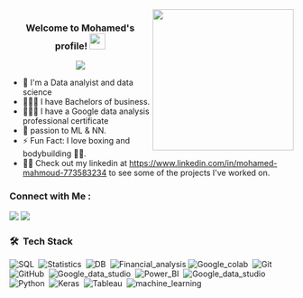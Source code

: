 
<img width="250" align="right" src="https://c.tenor.com/_DOBjnGspYAAAAAM/code-coding.gif">

<h3 align="center">
  Welcome to Mohamed's profile!
  <img src="https://media.giphy.com/media/hvRJCLFzcasrR4ia7z/giphy.gif" width="28">
</h3>

<!-- Typing SVG by DenverCoder1 - https://github.com/DenverCoder1/readme-typing-svg -->
<p align="center">
  <a href="https://github.com/DenverCoder1/readme-typing-svg"><img src="https://readme-typing-svg.herokuapp.com/?lines=Data%20scientist;To%20data%20and%20beyond&font=Fira%20Code&center=true&width=440&height=45&color=f75c7e&vCenter=true&size=22"></a>
</p> 

- 🏢 I'm a Data analyist and data science 
- 🧑🏾‍🎓 I have Bachelors of business.
- 🧑🏾‍🎓 I have a Google data analysis professional certificate 
- 💬 passion to  ML & NN.
- ⚡  Fun Fact: I love boxing and bodybuilding 💪🏽.
- 👨‍💻 Check out my linkedin at https://www.linkedin.com/in/mohamed-mahmoud-773583234 to see some of the projects I've worked on.


### Connect with Me :

<a href="https://www.linkedin.com/in/mohamed-mahmoud-773583234" target="_blank"><img src="https://img.shields.io/badge/-Mohamed%20mahmoud-0077B5?style=for-the-badge&logo=Linkedin&logoColor=white"/></a>
<a href="00201113967945" target="_blank"><img src="https://img.shields.io/badge/-mohamed%20mahmoud-0077B5?style=for-the-badge&logo=whatsapp&logoColor=white"/></a>
### 🛠 &nbsp;Tech Stack
![SQL](https://img.shields.io/badge/-sql-05122A?style=flat&logo=javascript)&nbsp;
![Statistics](https://img.shields.io/badge/-Statistics-05122A?style=flat&logo=HTML5)&nbsp;
![DB](https://img.shields.io/badge/-DB-05122A?style=flat&logo=CSS3&logoColor=1572B6)&nbsp;
![Financial_analysis](https://img.shields.io/badge/-Financial_analysis-05122A?style=flat&logo=react)
![Google_colab](https://img.shields.io/badge/-Google_colab-05122A?style=flat&logo=node.js&logoColor=339933)&nbsp;
![Git](https://img.shields.io/badge/-Git-05122A?style=flat&logo=git)&nbsp;
![GitHub](https://img.shields.io/badge/-GitHub-05122A?style=flat&logo=github)&nbsp;
![Google_data_studio](https://img.shields.io/badge/-Google_data_studio-05122A?style=flat&logo=visual-studio-code&logoColor=007ACC)&nbsp;
![Power_BI](https://img.shields.io/badge/-Power_BI-05122A?style=flat&logo=sass)&nbsp;
![Google_data_studio](https://img.shields.io/badge/-Google_data_studio-05122A?style=flat&logo=MongoDB)&nbsp;
![Python](https://img.shields.io/badge/-Python%20-05122A?style=flat&logo=python)&nbsp;
![Keras](https://img.shields.io/badge/Keras-F90000?style=for-the-badge&logo=keras&logoColor=white)&nbsp;
![Tableau](https://img.shields.io/badge/Tableau-E97627?style=for-the-badge&logo=Tableau&logoColor=white)&nbsp;
           ![machine_learning](https://img.shields.io/badge/machine_learning-E9551?style=for-the-badge&logo=machine_learning&logoColor=white)&nbsp;




